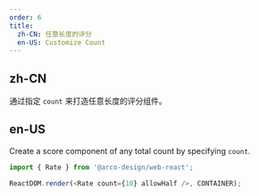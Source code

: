 ```yaml
---
order: 6
title:
  zh-CN: 任意长度的评分
  en-US: Customize Count
---
```


## zh-CN

通过指定 `count` 来打造任意长度的评分组件。

## en-US

Create a score component of any total count by specifying `count`.

```js
import { Rate } from '@arco-design/web-react';

ReactDOM.render(<Rate count={10} allowHalf />, CONTAINER);
```
